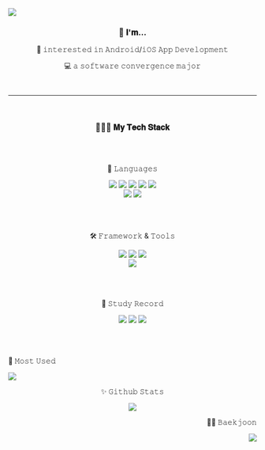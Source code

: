 <img src="https://capsule-render.vercel.app/api?type=transparent&color=auto&height=300&section=header&text=nakyung's%20Github!&fontSize=90&fontColor=7F52FF" />

<div align="center">
	<h3>👤  𝐈'𝐦... </h3>
	<p>👀 𝚒𝚗𝚝𝚎𝚛𝚎𝚜𝚝𝚎𝚍 𝚒𝚗 𝙰𝚗𝚍𝚛𝚘𝚒𝚍/𝚒𝙾𝚂 𝙰𝚙𝚙 𝙳𝚎𝚟𝚎𝚕𝚘𝚙𝚖𝚎𝚗𝚝</p>
	<p>💻 𝚊 𝚜𝚘𝚏𝚝𝚠𝚊𝚛𝚎 𝚌𝚘𝚗𝚟𝚎𝚛𝚐𝚎𝚗𝚌𝚎 𝚖𝚊𝚓𝚘𝚛</p>
</div>
<br><hr><br>
<div align="center">
	<h3>👩🏻‍💻 𝐌𝐲 𝐓𝐞𝐜𝐡 𝐒𝐭𝐚𝐜𝐤 </h3>
	<br><br>
	<p>🔡 𝙻𝚊𝚗𝚐𝚞𝚊𝚐𝚎𝚜 </p>
</div>

<div align="center">
	<img src="https://img.shields.io/badge/Kotlin-7F52FF?style=flat&logo=Kotlin&logoColor=white" />	
	<img src="https://img.shields.io/badge/Swift-F05138?style=flat&logo=Swift&logoColor=white" />
	<img src="https://img.shields.io/badge/PHP-777BB4?style=flat&logo=Swift&logoColor=white" />
	<img src="https://img.shields.io/badge/JAVA-4B4B77?style=flat&logo=JAVA&logoColor=white" />
	<img src="https://img.shields.io/badge/CSS-1572B6?style=flat&logo=CSS3&logoColor=white" />
	<br>
	<img src="https://img.shields.io/badge/Python-3776AB?style=flat&logo=Python&logoColor=white" />
	<img src="https://img.shields.io/badge/HTML5-E34F26?style=flat&logo=HTML5&logoColor=white" />
</div>
<br><br><br>
<div align=center>
	<p>🛠️ 𝙵𝚛𝚊𝚖𝚎𝚠𝚘𝚛𝚔 & 𝚃𝚘𝚘𝚕𝚜 </p>
	<img src="https://img.shields.io/badge/Android Studio-3DDC84?style=flat&logo=Android Studio&logoColor=white" />
	<img src="https://img.shields.io/badge/Xcode-147EFB?style=flat&logo=Xcode&logoColor=white" />
	<img src="https://img.shields.io/badge/Visual Studio Code-007ACC?style=flat&logo=Visual Studio Code&logoColor=white" />
	<br>
	<img src="https://img.shields.io/badge/Eclipse IDE-2C2255?style=flat&logo=Eclipse IDE&logoColor=white" />
	
</div>
<br><br><br>
<div align=center>
	<p>📝 𝚂𝚝𝚞𝚍𝚢 𝚁𝚎𝚌𝚘𝚛𝚍 </p>
	<a href="https://github.com/nakyung128"><img src="https://img.shields.io/badge/Github-181717?style=flat&logo=Github&logoColor=white" /></a>
	<a href="https://velog.io/@xanxnu"><img src="https://img.shields.io/badge/Velog-20C997?style=flat&logo=Velog&logoColor=white" /></a>
	<a href="https://basalt-barberry-0ae.notion.site/ec9d0e1f28d845bd84bca180bb8d5e2e?v=36da809f387a4e2795d6881ab00f450b"><img src="https://img.shields.io/badge/Notion-000000?style=flat&logo=Notion&logoColor=white" /></a>
</div>
<br><br><br>
<div align="left">
	<p>🖤 𝙼𝚘𝚜𝚝 𝚄𝚜𝚎𝚍</p>
	<img src="https://github-readme-stats.vercel.app/api/top-langs/?username=nakyung128&layout=compact">
</div>	
<div align="center">
	<p>✨ 𝙶𝚒𝚝𝚑𝚞𝚋 𝚂𝚝𝚊𝚝𝚜</p>
	<img src="https://github-readme-stats.vercel.app/api?username=nakyung128&show_icons=true&theme=dark">
</div>
<div align="right">
	<p>😵‍💫 𝙱𝚊𝚎𝚔𝚓𝚘𝚘𝚗</p>
	<img src="http://mazassumnida.wtf/api/generate_badge?boj=ruddd0128">
</div>



